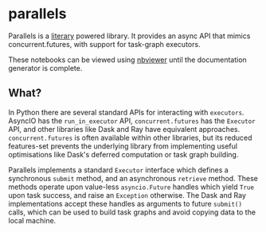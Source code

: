 # parallels
Parallels is a [literary](https://github.com/agoose77/literary) powered library. 
It provides an async API that mimics concurrent.futures, with support for task-graph executors.

These notebooks can be viewed using [nbviewer](https://nbviewer.jupyter.org/github/agoose77/parallels/tree/main/) until the documentation generator is complete.

## What?
In Python there are several standard APIs for interacting with `executors`. AsyncIO has the `run_in_executor` API, `concurrent.futures` has the `Executor` API, and other
libraries like Dask and Ray have equivalent approaches. `concurrent.futures` is often available within other libraries, but its reduced features-set prevents the underlying
library from implementing useful optimisations like Dask's deferred computation or task graph building.

Parallels implements a standard `Executor` interface which defines a synchronous `submit` method, and an asynchronous `retrieve` method. 
These methods operate upon value-less `asyncio.Future` handles which yield `True` upon task success, and raise an `Exception` otherwise. 
The Dask and Ray implementations accept these handles as arguments to future `submit()` calls, which can be used to build task graphs
and avoid copying data to the local machine.
